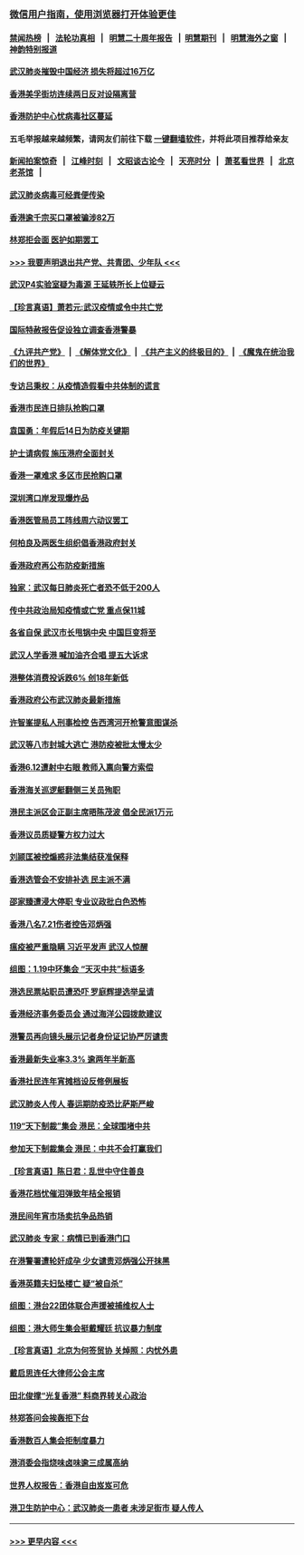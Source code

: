 ### [微信用户指南，使用浏览器打开体验更佳](https://github.com/gfw-breaker/banned-news1/blob/master/indexes/wechat-guide.md?t=0)
#### [禁闻热榜](热点新闻.md?t=0)  &nbsp;&nbsp;|&nbsp;&nbsp; [法轮功真相](https://github.com/gfw-breaker/truth/blob/master/README.md?t=0) &nbsp;&nbsp;|&nbsp;&nbsp; [明慧二十周年报告](https://github.com/gfw-breaker/mh-reports/blob/master/README.md?t=0) &nbsp;&nbsp;|&nbsp;&nbsp;[明慧期刊](https://github.com/gfw-breaker/mh-qikan) &nbsp;&nbsp;|&nbsp;&nbsp; [明慧海外之窗](https://github.com/gfw-breaker/mh-news/blob/master/README.md?t=0) &nbsp;&nbsp;|&nbsp;&nbsp; [神韵特别报道](https://github.com/gfw-breaker/mh-news/blob/master/shenyun.md?t=0)
#### [武汉肺炎摧毁中国经济 损失将超过16万亿](../pages/nsc415/n11839723.md?t=02032344) 
#### [香港美孚街坊连续两日反对设隔离营](../pages/nsc415/n11839962.md?t=02032344) 
#### [香港防护中心忧病毒社区蔓延](../pages/nsc415/n11839933.md?t=02032344) 
#### 五毛举报越来越频繁，请网友们前往下载 [一键翻墙软件](https://github.com/gfw-breaker/ssr-accounts)，并将此项目推荐给亲友
#### [新闻拍案惊奇](https://github.com/gfw-breaker/banned-news1/blob/master/pages/link4.md) &nbsp;&nbsp;|&nbsp;&nbsp; [江峰时刻](https://github.com/gfw-breaker/banned-news1/blob/master/pages/link4.md) &nbsp;&nbsp;|&nbsp;&nbsp; [文昭谈古论今](https://github.com/gfw-breaker/banned-news1/blob/master/pages/link4.md) &nbsp;&nbsp;|&nbsp;&nbsp; [天亮时分](https://github.com/gfw-breaker/banned-news1/blob/master/pages/link4.md) &nbsp;&nbsp;|&nbsp;&nbsp; [萧茗看世界](https://github.com/gfw-breaker/banned-news1/blob/master/pages/link4.md) &nbsp;&nbsp;|&nbsp;&nbsp; [北京老茶馆](https://github.com/gfw-breaker/banned-news1/blob/master/pages/link4.md) &nbsp;&nbsp;|&nbsp;&nbsp; 
#### [武汉肺炎病毒可经粪便传染](../pages/nsc415/n11839939.md?t=02032344) 
#### [香港逾千宗买口罩被骗涉82万](../pages/nsc415/n11839914.md?t=02032344) 
#### [林郑拒会面 医护如期罢工](../pages/nsc415/n11839892.md?t=02032344) 
#### [>>> 我要声明退出共产党、共青团、少年队 <<<](https://github.com/begood0513/goodnews/blob/master/quit/letter.md) 
#### [武汉P4实验室疑为毒源 王延轶所长上位疑云](../pages/nsc415/n11835543.md?t=02032344) 
#### [【珍言真语】萧若元:武汉疫情或令中共亡党](../pages/nsc415/n11829394.md?t=02032344) 
#### [国际特赦报告促设独立调查香港警暴](../pages/nsc415/n11833845.md?t=02032344) 
#### [《九评共产党》](https://github.com/begood0513/9ping.md/blob/master/README.md) &nbsp;|&nbsp; [《解体党文化》](../../../../jtdwh.md/blob/master/README.md)  &nbsp;|&nbsp; [《共产主义的终极目的》](../../../../gczydzjmd.md/blob/master/README.md) &nbsp;|&nbsp; [《魔鬼在统治我们的世界》](../../../../mgztzwmdsj.md/blob/master/README.md) 
#### [专访吕秉权：从疫情造假看中共体制的谎言](../pages/nsc415/n11833813.md?t=02032344) 
#### [香港市民连日排队抢购口罩](../pages/nsc415/n11833794.md?t=02032344) 
#### [袁国勇：年假后14日为防疫关键期](../pages/nsc415/n11831088.md?t=02032344) 
#### [护士请病假 施压港府全面封关](../pages/nsc415/n11831030.md?t=02032344) 
#### [香港一罩难求 多区市民抢购口罩](../pages/nsc415/n11831002.md?t=02032344) 
#### [深圳湾口岸发现爆炸品](../pages/nsc415/n11828802.md?t=02032344) 
#### [香港医管局员工阵线周六动议罢工](../pages/nsc415/n11828762.md?t=02032344) 
#### [何柏良及两医生组织倡香港政府封关](../pages/nsc415/n11828749.md?t=02032344) 
#### [香港政府再公布防疫新措施](../pages/nsc415/n11828716.md?t=02032344) 
#### [独家：武汉每日肺炎死亡者恐不低于200人](../pages/nsc415/n11828240.md?t=02032344) 
#### [传中共政治局知疫情或亡党 重点保11城](../pages/nsc415/n11828145.md?t=02032344) 
#### [各省自保 武汉市长甩锅中央 中国巨变将至](../pages/nsc415/n11828021.md?t=02032344) 
#### [武汉人学香港 喊加油齐合唱 提五大诉求](../pages/nsc415/n11827046.md?t=02032344) 
#### [港整体消费投诉跌6% 创18年新低](../pages/nsc415/n11817280.md?t=02032344) 
#### [香港政府公布武汉肺炎最新措施](../pages/nsc415/n11817152.md?t=02032344) 
#### [许智峯提私人刑事检控 告西湾河开枪警意图谋杀](../pages/nsc415/n11817132.md?t=02032344) 
#### [武汉等八市封城大逃亡 港防疫被批太慢太少](../pages/nsc415/n11817058.md?t=02032344) 
#### [香港6.12遭射中右眼 教师入禀向警方索偿](../pages/nsc415/n11814678.md?t=02032344) 
#### [香港海关巡逻艇翻侧三关员殉职](../pages/nsc415/n11814604.md?t=02032344) 
#### [港民主派区会正副主席晤陈茂波 倡全民派1万元](../pages/nsc415/n11814582.md?t=02032344) 
#### [香港议员质疑警方权力过大](../pages/nsc415/n11814560.md?t=02032344) 
#### [刘颕匡被控煽惑非法集结获准保释](../pages/nsc415/n11811727.md?t=02032344) 
#### [香港选管会不安排补选 民主派不满](../pages/nsc415/n11811691.md?t=02032344) 
#### [邵家臻遭浸大停职 专业议政批白色恐怖](../pages/nsc415/n11811670.md?t=02032344) 
#### [香港八名7.21伤者控告邓炳强](../pages/nsc415/n11811623.md?t=02032344) 
#### [瘟疫被严重隐瞒 习近平发声 武汉人惊醒](../pages/nsc415/n11811186.md?t=02032344) 
#### [组图：1.19中环集会 “天灭中共”标语多](../pages/nsc415/n11809514.md?t=02032344) 
#### [港选民票站职员遭恐吓 罗庭辉提选举呈请](../pages/nsc415/n11808914.md?t=02032344) 
#### [香港经济事务委员会 通过海洋公园拨款建议](../pages/nsc415/n11808906.md?t=02032344) 
#### [港警员再向镜头展示记者身份证记协严厉谴责](../pages/nsc415/n11808888.md?t=02032344) 
#### [香港最新失业率3.3% 逾两年半新高](../pages/nsc415/n11808887.md?t=02032344) 
#### [香港社民连年宵摊档设反修例展板](../pages/nsc415/n11808857.md?t=02032344) 
#### [武汉肺炎人传人 春运期防疫恐比萨斯严峻](../pages/nsc415/n11808739.md?t=02032344) 
#### [119“天下制裁”集会 港民：全球围堵中共](../pages/nsc415/n11806318.md?t=02032344) 
#### [参加天下制裁集会 港民：中共不会打赢我们](../pages/nsc415/n11806596.md?t=02032344) 
#### [【珍言真语】陈日君：乱世中守住善良](../pages/nsc415/n11806247.md?t=02032344) 
#### [香港花档忧催泪弹致年桔全报销](../pages/nsc415/n11806130.md?t=02032344) 
#### [港民间年宵市场卖抗争品热销](../pages/nsc415/n11806073.md?t=02032344) 
#### [武汉肺炎 专家：病情已到香港门口](../pages/nsc415/n11806020.md?t=02032344) 
#### [在港警署遭轮奸成孕 少女谴责邓炳强公开抹黑](../pages/nsc415/n11805981.md?t=02032344) 
#### [香港英籍夫妇坠楼亡 疑“被自杀”](../pages/nsc415/n11805937.md?t=02032344) 
#### [组图：港台22团体联合声援被捕维权人士](../pages/nsc415/n11801834.md?t=02032344) 
#### [组图：港大师生集会挺戴耀廷 抗议暴力制度](../pages/nsc415/n11799298.md?t=02032344) 
#### [【珍言真语】北京为何签贸协 关焯照：内忧外患](../pages/nsc415/n11799790.md?t=02032344) 
#### [戴启思连任大律师公会主席](../pages/nsc415/n11799306.md?t=02032344) 
#### [田北俊撑“光复香港” 料商界转关心政治](../pages/nsc415/n11799287.md?t=02032344) 
#### [林郑答问会挨轰拒下台](../pages/nsc415/n11799261.md?t=02032344) 
#### [香港数百人集会拒制度暴力](../pages/nsc415/n11796941.md?t=02032344) 
#### [港消委会指烧味卤味逾三成属高纳](../pages/nsc415/n11796815.md?t=02032344) 
#### [世界人权报告：香港自由岌岌可危](../pages/nsc415/n11796873.md?t=02032344) 
#### [港卫生防护中心：武汉肺炎一患者 未涉足街市 疑人传人](../pages/nsc415/n11796789.md?t=02032344) 

----
#### [ >>> 更早内容 <<< ](../indexes/nsc415-earlier.md)
